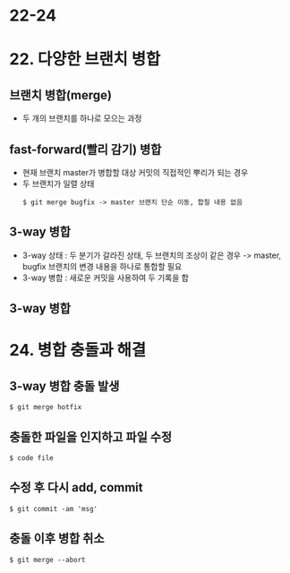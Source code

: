 # 22-24
# 22. 다양한 브랜치 병합
## 브랜치 병합(merge)
- 두 개의 브랜치를 하나로 모으는 과정
## fast-forward(빨리 감기) 병합
- 현재 브랜치 master가 병합할 대상 커밋의 직접적인 뿌리가 되는 경우
- 두 브랜치가 일렬 상태
  ```
  $ git merge bugfix -> master 브랜치 단순 이동, 합칠 내용 없음
  ```
## 3-way 병합
- 3-way 상태 : 두 분기가 갈라진 상태, 두 브랜치의 조상이 같은 경우 -> master, bugfix 브랜치의 변경 내용을 하나로 통합할 필요
- 3-way 병합 : 새로운 커밋을 사용하여 두 기록을 합

## 3-way 병합
# 24. 병합 충돌과 해결
## 3-way 병합 충돌 발생
```
$ git merge hotfix
```

## 충돌한 파일을 인지하고 파일 수정
```
$ code file
```

## 수정 후 다시 add, commit
```
$ git commit -am 'msg'
```
## 충돌 이후 병합 취소
```
$ git merge --abort
```
